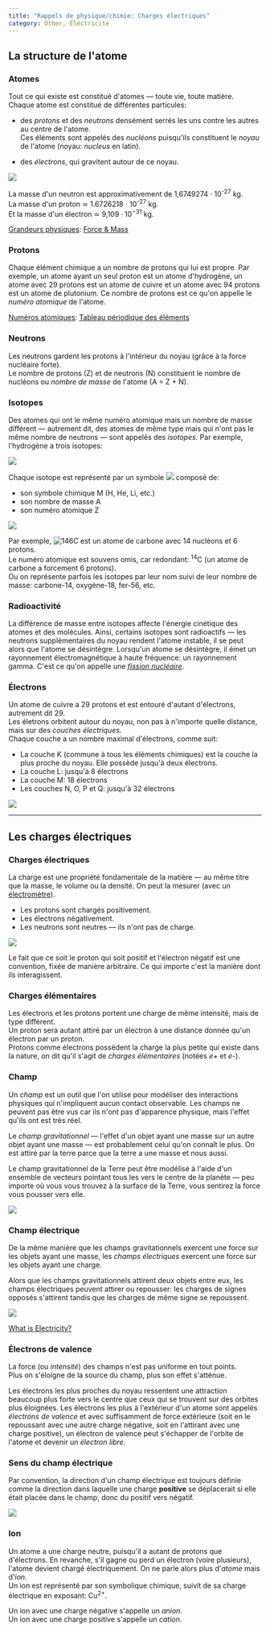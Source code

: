 ```yaml
---
title: "Rappels de physique/chimie: Charges électriques"
category: Other, Éléctricité
---
```


## La structure de l'atome

### Atomes

Tout ce qui existe est constitué d'atomes — toute vie, toute matière.  
Chaque atome est constitué de différentes particules:

* des *protons* et des *neutrons* densément serrés les uns contre les autres au centre de l'atome.  
  Ces éléments sont appelés des *nucléons* puisqu'ils constituent le *noyau* de l'atome (noyau: *nucleus* en latin).

* des *électrons*, qui gravitent autour de ce noyau.

![](https://imgur.com/z6iP7rxm.png)

La masse d'un neutron est approximativement de 1,6749274 ⋅ 10<sup>-27</sup> kg.  
La masse d'un proton ≃ 1.6726218 ⋅ 10<sup>-27</sup> kg.  
Et la masse d'un électron ≃ 9,109 ⋅ 10<sup>−31</sup> kg.

<ins>Grandeurs physiques</ins>: [Force & Mass](https://physics.info/newton-second/)

### Protons

Chaque élément chimique a un nombre de protons qui lui est propre.
Par exemple, un atome ayant un seul proton est un atome d'hydrogène, un atome avec 29 protons est un atome de cuivre et un atome avec 94 protons est un atome de plutonium. Ce nombre de protons est ce qu'on appelle le *numéro atomique* de l'atome.

<ins>Numéros atomiques</ins>: [Tableau périodique des éléments](https://fr.wikipedia.org/wiki/Tableau_p%C3%A9riodique_des_%C3%A9l%C3%A9ments)

### Neutrons

Les neutrons gardent les protons à l'intérieur du noyau (grâce à la force nucléaire forte).  
Le nombre de protons (Z) et de neutrons (N) constituent le nombre de nucléons ou *nombre de masse* de l'atome (A = Z + N).

### Isotopes

Des atomes qui ont le même numéro atomique mais un nombre de masse différent — autrement dit, des atomes de même type mais qui n'ont pas le même nombre de neutrons — sont appelés des *isotopes*. Par exemple, l'hydrogène a trois isotopes:

![](https://i.imgur.com/LGieCXp.jpg)

Chaque isotope est représenté par un symbole ![](https://wikimedia.org/api/rest_v1/media/math/render/svg/4076065bdf2357984cb12d4c63b92d5155de6199) composé de:
* son symbole chimique M (H, He, Li, etc.)
* son nombre de masse A
* son numéro atomique Z

![](https://i.imgur.com/HBahEnn.jpg)

Par exemple, ![<sup>14</sup><sub>6</sub>C](https://i.imgur.com/X5tKQlH.png) est un atome de carbone avec 14 nucléons et 6 protons.  
Le numéro atomique est souvens omis, car redondant: <sup>14</sup>C (un atome de carbone a forcement 6 protons).  
Ou on représente parfois les isotopes par leur nom suivi de leur nombre de masse: carbone-14, oxygène-18, fer-56, etc.

### Radioactivité

La différence de masse entre isotopes affecte l'énergie cinétique des atomes et des molécules. Ainsi, certains isotopes sont radioactifs — les neutrons supplémentaires du noyau rendent l'atome instable, il se peut alors que l'atome se désintègre.
Lorsqu'un atome se désintègre, il émet un rayonnement électromagnétique à haute fréquence: un rayonnement gamma. C'est ce qu'on appelle une [*fission nucléaire*](https://fr.wikipedia.org/wiki/Fission_nucl%C3%A9aire).

### Électrons

Un atome de cuivre a 29 protons et est entouré d'autant d'électrons, autrement dit 29.  
Les életrons orbitent autour du noyau, non pas à n'importe quelle distance, mais sur des *couches électriques*.  
Chaque couche a un nombre maximal d'électrons, comme suit:

* La couche K (commune à tous les éléments chimiques) est la couche la plus proche du noyau. Elle possède jusqu'à deux électrons.
* La couche L: jusqu'à 8 électrons
* La couche M: 18 électrons
* Les couches N, O, P et Q: jusqu'à 32 électrons

![](https://i.imgur.com/65FW93r.jpg)

---

## Les charges électriques

### Charges électriques

La charge est une propriété fondamentale de la matière — au même titre que la masse, le volume ou la densité. On peut la mesurer (avec un [électromètre](https://fr.wikipedia.org/wiki/%C3%89lectrom%C3%A8tre)).

* Les protons sont chargés positivement.
* Les électrons négativement.
* Les neutrons sont neutres — ils n'ont pas de charge.

![](https://i.imgur.com/3R1pm9Jm.png)

Le fait que ce soit le proton qui soit positif et l'électron négatif est une convention, fixée de manière arbitraire. Ce qui importe c'est la manière dont ils interagissent.

### Charges élémentaires

Les électrons et les protons portent une charge de même intensité, mais de type différent.  
Un proton sera autant attiré par un électron à une distance donnée qu'un électron par un proton.  
Protons comme électrons possèdent la charge la plus petite qui existe dans la nature, on dit qu'il s'agit de *charges élémentaires* (notées *e+* et *e-*).

### Champ

Un *champ* est un outil que l'on utilise pour modéliser des interactions physiques qui n'impliquent aucun contact observable. Les champs ne peuvent pas être vus car ils n'ont pas d'apparence physique, mais l'effet qu'ils ont est très réel.

Le *champ gravitationnel* — l'effet d'un objet ayant une masse sur un autre objet ayant une masse — est probablement celui qu'on connaît le plus. On est attiré par la terre parce que la terre a une masse et nous aussi.

Le champ gravitationnel de la Terre peut être modélisé à l'aide d'un ensemble de vecteurs pointant tous les vers le centre de la planète — peu importe où vous vous trouvez à la surface de la Terre, vous sentirez la force vous pousser vers elle.

![](https://i.imgur.com/g6nGfUc.png)

### Champ électrique

De la même manière que les champs gravitationnels exercent une force sur les objets ayant une masse, les *champs électriques* exercent une force sur les objets ayant une charge.

Alors que les champs gravitationnels attirent deux objets entre eux, les champs électriques peuvent attirer ou repousser: les charges de signes opposés s'attirent tandis que les charges de même signe se repoussent.

![](https://i.imgur.com/hm23Gn9m.png)

[What is Electricity?](https://learn.sparkfun.com/tutorials/what-is-electricity/all)

### Électrons de valence

La force (ou *intensité*) des champs n'est pas uniforme en tout points.  
Plus on s'éloigne de la source du champ, plus son effet s'atténue.

Les électrons les plus proches du noyau ressentent une attraction beaucoup plus forte vers le centre que ceux qui se trouvent sur des orbites plus éloignées. Les électrons les plus à l'extérieur d'un atome sont appelés *électrons de valence* et avec suffisamment de force extérieure (soit en le repoussant avec une autre charge négative, soit en l'attirant avec une charge positive), un électron de valence peut s'échapper de l'orbite de l'atome et devenir un *électron libre*.

### Sens du champ électrique

Par convention, la direction d'un champ électrique est toujours définie comme la direction dans laquelle une charge **positive** se déplacerait si elle était placée dans le champ, donc du positif vers négatif.

![](https://babel.cegep-ste-foy.qc.ca/profs/rfoy/capsules/images/lignesc.gif)

### Ion

Un atome a une charge neutre, puisqu'il a autant de protons que d'électrons. En revanche, s'il gagne ou perd un électron (voire plusieurs), l'atome devient chargé électriquement. On ne parle alors plus d'*atome* mais d'*ion*.  
Un ion est représenté par son symbolique chimique, suivit de sa charge électrique en exposant: Cu<sup>2+</sup>.

Un ion avec une charge négative s'appelle un *anion*.  
Un ion avec une charge positive s'appelle un *cation*.
